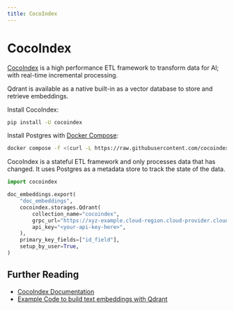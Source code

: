 ```yaml
---
title: CocoIndex
---
```


# CocoIndex

[CocoIndex](https://cocoindex.com) is a high performance ETL framework to transform data for AI; with real-time incremental processing.

Qdrant is available as a native built-in as a vector database to store and retrieve embeddings.


Install CocoIndex:
```bash
pip install -U cocoindex
```

Install Postgres with [Docker Compose](https://docs.docker.com/compose/install/):
```bash
docker compose -f <(curl -L https://raw.githubusercontent.com/cocoindex-io/cocoindex/refs/heads/main/dev/postgres.yaml) up -d
```
CocoIndex is a stateful ETL framework and only processes data that has changed. It uses Postgres as a metadata store to track the state of the data.

```python
import cocoindex

doc_embeddings.export(
    "doc_embeddings",
    cocoindex.storages.Qdrant(
        collection_name="cocoindex",
        grpc_url="https://xyz-example.cloud-region.cloud-provider.cloud.qdrant.io:6334/",
        api_key="<your-api-key-here>",
    ),
    primary_key_fields=["id_field"],
    setup_by_user=True,
)
```

## Further Reading

- [CocoIndex Documentation](https://cocoindex.io/docs/ops/storages#qdrant)
- [Example Code to build text embeddings with Qdrant](https://github.com/cocoindex-io/cocoindex/tree/main/examples/text_embedding_qdrant)






